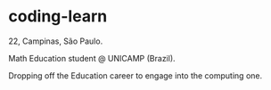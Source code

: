 # coding-learn

22, Campinas, São Paulo.

Math Education student @ UNICAMP (Brazil).

Dropping off the Education career to engage into the computing one. 

